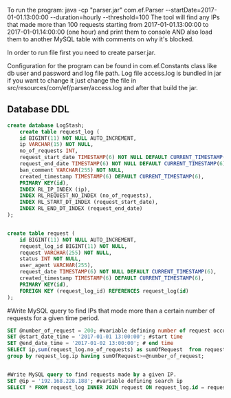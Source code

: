 To run the program:
java -cp "parser.jar" com.ef.Parser --startDate=2017-01-01.13:00:00 --duration=hourly --threshold=100
The tool will find any IPs that made more than 100 requests starting from 2017-01-01.13:00:00 to 2017-01-01.14:00:00 (one hour) and print them to console AND also load them to another MySQL table with comments on why it's blocked.

In order to run file first you need to create parser.jar.
	
Configuration for the program can be found in com.ef.Constants class like db user and password and log file path.
Log file access.log is bundled in jar if you want to change it just change the file in src/resources/com/ef/parser/access.log 
and after that build the jar.

Database DDL
------------
```sql
create database LogStash;
    create table request_log (
    id BIGINT(11) NOT NULL AUTO_INCREMENT,
    ip VARCHAR(15) NOT NULL,
    no_of_requests INT,
    request_start_date TIMESTAMP(6) NOT NULL DEFAULT CURRENT_TIMESTAMP(6),
    request_end_date TIMESTAMP(6) NOT NULL DEFAULT CURRENT_TIMESTAMP(6),
    ban_comment VARCHAR(255) NOT NULL,
    created_timestamp TIMESTAMP(6) DEFAULT CURRENT_TIMESTAMP(6),
    PRIMARY KEY(id),
    INDEX RL_IP_INDEX (ip),
    INDEX RL_REQUEST_NO_INDEX (no_of_requests),
    INDEX RL_START_DT_INDEX (request_start_date),
    INDEX RL_END_DT_INDEX (request_end_date)
);


create table request (
    id BIGINT(11) NOT NULL AUTO_INCREMENT,
    request_log_id BIGINT(11) NOT NULL,
    request VARCHAR(255) NOT NULL,
    status INT NOT NULL,
    user_agent VARCHAR(255),
    request_date TIMESTAMP(6) NOT NULL DEFAULT CURRENT_TIMESTAMP(6),
    created_timestamp TIMESTAMP(6) DEFAULT CURRENT_TIMESTAMP(6),
    PRIMARY KEY(id),
    FOREIGN KEY (request_log_id) REFERENCES request_log(id)
);
```
#Write MySQL query to find IPs that mode more than a certain number of requests for a given time period.
```sql
SET @number_of_request = 200; #variable defining number of request occurrence
SET @start_date_time = '2017-01-01 13:00:00'; #start time
SET @end_date_time = '2017-01-02 13:00:00'; # end time
SELECT ip,sum(request_log.no_of_requests) as sumOfRequest  from request_log WHERE request_start_date >= @start_date_time AND request_end_date < @end_date_time
group by request_log.ip having sumOfRequest>=@number_of_request;


#Write MySQL query to find requests made by a given IP.
SET @ip = '192.168.228.188'; #variable defining search ip
SELECT * FROM request_log INNER JOIN request ON request_log.id = request.request_log_id WHERE request_log.ip = @ip;
```